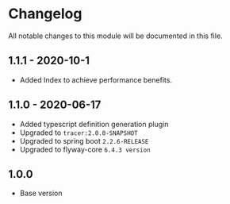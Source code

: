 # Changelog
All notable changes to this module will be documented in this file.

## 1.1.1 - 2020-10-1

- Added Index to achieve performance benefits.

## 1.1.0 - 2020-06-17
   
- Added typescript definition generation plugin
- Upgraded to `tracer:2.0.0-SNAPSHOT`
- Upgraded to spring boot `2.2.6-RELEASE`
- Upgraded to flyway-core `6.4.3 version`

## 1.0.0

- Base version
